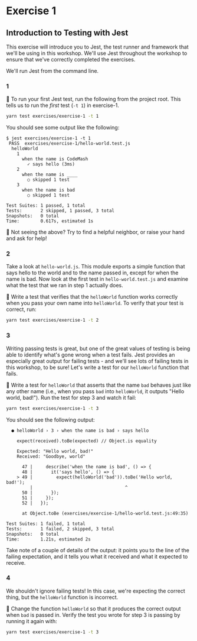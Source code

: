 # Exercise 1
## Introduction to Testing with Jest

This exercise will introduce you to Jest, the test runner and framework that we'll be using in this workshop. We'll use Jest throughout the workshop to ensure that we've correctly completed the exercises.

We'll run Jest from the command line. 

### 1
🚀  To run your first Jest test, run the following from the project root. This tells us to run the *first* test (`-t 1`) in exercise-1.
```bash
yarn test exercises/exercise-1 -t 1
```

You should see some output like the following:
```
$ jest exercises/exercise-1 -t 1
 PASS  exercises/exercise-1/hello-world.test.js
  helloWorld
    1
      when the name is CodeMash
        ✓ says hello (3ms)
    2
      when the name is ____
        ○ skipped 1 test
    3
      when the name is bad
        ○ skipped 1 test

Test Suites: 1 passed, 1 total
Tests:       2 skipped, 1 passed, 3 total
Snapshots:   0 total
Time:        0.617s, estimated 1s
```

🚨 Not seeing the above? Try to find a helpful neighbor, or raise your hand and ask for help!

### 2
Take a look at `hello-world.js`. This module exports a simple function that says hello to the world and to the name passed in, except for when the name is bad. Now look at the first test in `hello-world.test.js` and examine what the test that we ran in step 1 actually does.

🚀 Write a test that verifies that the `helloWorld` function works correctly when you pass your own name into `helloWorld`. To verify that your test is correct, run:
```bash
yarn test exercises/exercise-1 -t 2
```

### 3
Writing passing tests is great, but one of the great values of testing is being able to identify what's gone wrong when a test fails. Jest provides an especially great output for failing tests - and we'll see lots of failing tests in this workshop, to be sure! Let's write a test for our `helloWorld` function that fails.

🚀 Write a test for `helloWorld` that asserts that the name `bad` behaves just like any other name (i.e., when you pass `bad` into `helloWorld`, it outputs "Hello world, bad!"). Run the test for step 3 and watch it fail:
```bash
yarn test exercises/exercise-1 -t 3
```

You should see the following output:
```
  ● helloWorld › 3 › when the name is bad › says hello

    expect(received).toBe(expected) // Object.is equality

    Expected: "Hello world, bad!"
    Received: "Goodbye, world"

      47 |     describe('when the name is bad', () => {
      48 |       it('says hello', () => {
    > 49 |         expect(helloWorld('bad')).toBe('Hello world, bad!');
         |                                   ^
      50 |       });
      51 |     });
      52 |   });

      at Object.toBe (exercises/exercise-1/hello-world.test.js:49:35)

Test Suites: 1 failed, 1 total
Tests:       1 failed, 2 skipped, 3 total
Snapshots:   0 total
Time:        1.21s, estimated 2s
```

Take note of a couple of details of the output: it points you to the line of the failing expectation, and it tells you what it received and what it expected to receive.

### 4
We shouldn't ignore failing tests! In this case, we're expecting the correct thing, but the `helloWorld` function is incorrect.

🚀 Change the function `helloWorld` so that it produces the correct output when `bad` is passed in. Verify the test you wrote for step 3 is passing by running it again with:
```bash
yarn test exercises/exercise-1 -t 3
```
